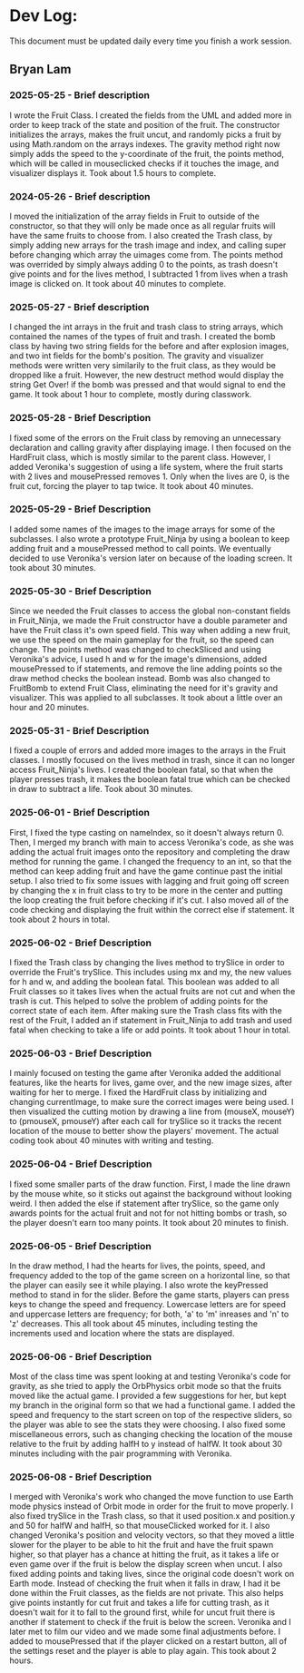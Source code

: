 # Dev Log:

This document must be updated daily every time you finish a work session.

## Bryan Lam

### 2025-05-25 - Brief description
I wrote the Fruit Class. I created the fields from the UML and added more in order to keep track of the state and position of the fruit. The constructor initializes the arrays, makes the fruit uncut, and randomly picks a fruit by using Math.random on the arrays indexes. The gravity method right now simply adds the speed to the y-coordinate of the fruit, the points method, which will be called in mouseclicked checks if it touches the image, and visualizer displays it. Took about 1.5 hours to complete.

### 2024-05-26 - Brief description
I moved the initialization of the array fields in Fruit to outside of the constructor, so that they will only be made once as all regular fruits will have the same fruits to choose from. I also created the Trash class, by simply adding new arrays for the trash image and index, and calling super before changing which array the uimages come from. The points method was overrided by simply always adding 0 to the points, as trash doesn't give points and for the lives method, I subtracted 1 from lives when a trash image is clicked on. It took about 40 minutes to complete.

### 2025-05-27 - Brief description
I changed the int arrays in the fruit and trash class to string arrays, which contained the names of the types of fruit and trash. I created the bomb class by having two string fields for the before and after explosion images, and two int fields for the bomb's position. The gravity and visualizer methods were written very similarily to the fruit class, as they would be dropped like a fruit. However, the new destruct method would display the string Get Over! if the bomb was pressed and that would signal to end the game. It took about 1 hour to complete, mostly during classwork.

### 2025-05-28 - Brief Description
I fixed some of the errors on the Fruit class by removing an unnecessary declaration and calling gravity after displaying image. I then focused on the HardFruit class, which is mostly similar to the parent class. However, I added Veronika's suggestion of using a life system, where the fruit starts with 2 lives and mousePressed removes 1. Only when the lives are 0, is the fruit cut, forcing the player to tap twice. It took about 40 minutes.

### 2025-05-29 - Brief Description
I added some names of the images to the image arrays for some of the subclasses. I also wrote a prototype Fruit_Ninja by using a boolean to keep adding fruit and a mousePressed method to call points. We eventually decided to use Veronika's version later on because of the loading screen. It took about 30 minutes.

### 2025-05-30 - Brief Description
Since we needed the Fruit classes to access the global non-constant fields in Fruit_Ninja, we made the Fruit constructor have a double parameter and have the Fruit class it's own speed field. This way when adding a new fruit, we use the speed on the main gameplay for the fruit, so the speed can change. The points method was changed to checkSliced and using Veronika's advice, I used h and w for the image's dimensions, added mousePressed to if statements, and remove the line adding points so the draw method checks the boolean instead. Bomb was also changed to FruitBomb to extend Fruit Class, eliminating the need for it's gravity and visualizer. This was applied to all subclasses. It took about a little over an hour and 20 minutes.

### 2025-05-31 - Brief Description
I fixed a couple of errors and added more images to the arrays in the Fruit classes. I mostly focused on the lives method in trash, since it can no longer access Fruit_Ninja's lives. I created the boolean fatal, so that when the player presses trash, it makes the boolean fatal true which can be checked in draw to subtract a life. Took about 30 minutes.

### 2025-06-01 - Brief Description
First, I fixed the type casting on nameIndex, so it doesn't always return 0. Then, I merged my branch with main to access Veronika's code, as she was adding the actual fruit images onto the repository and completing the draw method for running the game. I changed the frequency to an int, so that the method can keep adding fruit and have the game continue past the initial setup. I also tried to fix some issues with lagging and fruit going off screen by changing the x in fruit class to try to be more in the center and putting the loop creating the fruit before checking if it's cut. I also moved all of the code checking and displaying the fruit within the correct else if statement. It took about 2 hours in total.

### 2025-06-02 - Brief Description
I fixed the Trash class by changing the lives method to trySlice in order to override the Fruit's trySlice. This includes using mx and my, the new values for h and w, and adding the boolean fatal. This boolean was added to all Fruit classes so it takes lives when the actual fruits are not cut and when the trash is cut. This helped to solve the problem of adding points for the correct state of each item. After making sure the Trash class fits with the rest of the Fruit, I added an if statement in Fruit_Ninja to add trash and used fatal when checking to take a life or add points. It took about 1 hour in total.

### 2025-06-03 - Brief Description
I mainly focused on testing the game after Veronika added the additional features, like the hearts for lives, game over, and the new image sizes, after waiting for her to merge. I fixed the HardFruit class by initializing and changing currentImage, to make sure the correct images were being used. I then visualized the cutting motion by drawing a line from (mouseX, mouseY) to (pmouseX, pmouseY) after each call for trySlice so it tracks the recent location of the mouse to better show the players' movement. The actual coding took about 40 minutes with writing and testing.

### 2025-06-04 - Brief Description
I fixed some smaller parts of the draw function. First, I made the line drawn by the mouse white, so it sticks out against the background without looking weird. I then added the else if statement after trySlice, so the game only awards points for the actual fruit and not for not hitting bombs or trash, so the player doesn't earn too many points. It took about 20 minutes to finish.

### 2025-06-05 - Brief Description
In the draw method, I had the hearts for lives, the points, speed, and frequency added to the top of the game screen on a horizontal line, so that the player can easily see it while playing. I also wrote the keyPressed method to stand in for the slider. Before the game starts, players can press keys to change the speed and frequency. Lowercase letters are for speed and uppercase letters are frequency; for both, 'a' to 'm' inreases and 'n' to 'z' decreases. This all took about 45 minutes, including testing the increments used and location where the stats are displayed.

### 2025-06-06 - Brief Description
Most of the class time was spent looking at and testing Veronika's code for gravity, as she tried to apply the OrbPhysics orbit mode so that the fruits moved like the actual game. I provided a few suggestions for her, but kept my branch in the original form so that we had a functional game. I added the speed and frequency to the start screen on top of the respective sliders, so the player was able to see the stats they were choosing. I also fixed some miscellaneous errors, such as changing checking the location of the mouse relative to the fruit by adding halfH to y instead of halfW. It took about 30 minutes including with the pair programming with Veronika.

### 2025-06-08 - Brief Description
I merged with Veronika's work who changed the move function to use Earth mode physics instead of Orbit mode in order for the fruit to move properly. I also fixed trySlice in the Trash class, so that it used position.x and position.y and 50 for halfW and halfH, so that mouseClicked worked for it. I also changed Veronika's position and velocity vectors, so that they moved a little slower for the player to be able to hit the fruit and have the fruit spawn higher, so that player has a chance at hitting the fruit, as it takes a life or even game over if the fruit is below the display screen when uncut. I also fixed adding points and taking lives, since the original code doesn't work on Earth mode. Instead of checking the fruit when it falls in draw, I had it be done within the Fruit classes, as the fields are not private. This also helps give points instantly for cut fruit and takes a life for cutting trash, as it doesn't wait for it to fall to the ground first, while for uncut fruit there is another if statement to check if the fruit is below the screen. Veronika and I later met to film our video and we made some final adjustments before. I added to mousePressed that if the player clicked on a restart button, all of the settings reset and the player is able to play again. This took about 2 hours.